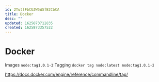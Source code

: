 ```yaml
---
id: 2TutlFbCUJW5WSfB2CbCA
title: Docker
desc: ""
updated: 1625873712835
created: 1625873357522
---
```


# Docker

Images
`node:tag1.0.1-2`
Tagging
`docker tag node:latest node:tag1.0.1-2`

https://docs.docker.com/engine/reference/commandline/tag/
